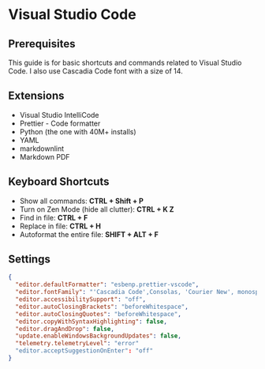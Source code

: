 # Visual Studio Code

## Prerequisites

This guide is for basic shortcuts and commands related to Visual Studio Code.
I also use Cascadia Code font with a size of 14.

## Extensions

- Visual Studio IntelliCode
- Prettier - Code formatter
- Python (the one with 40M+ installs)
- YAML
- markdownlint
- Markdown PDF

## Keyboard Shortcuts

- Show all commands: **CTRL + Shift + P**
- Turn on Zen Mode (hide all clutter): **CTRL + K Z**
- Find in file: **CTRL + F**
- Replace in file: **CTRL + H**
- Autoformat the entire file: **SHIFT + ALT + F**

## Settings

```json
{
  "editor.defaultFormatter": "esbenp.prettier-vscode",
  "editor.fontFamily": "'Cascadia Code',Consolas, 'Courier New', monospace",
  "editor.accessibilitySupport": "off",
  "editor.autoClosingBrackets": "beforeWhitespace",
  "editor.autoClosingQuotes": "beforeWhitespace",
  "editor.copyWithSyntaxHighlighting": false,
  "editor.dragAndDrop": false,
  "update.enableWindowsBackgroundUpdates": false,
  "telemetry.telemetryLevel": "error"
  "editor.acceptSuggestionOnEnter": "off"
}
```
